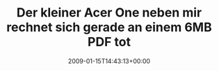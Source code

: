 ---
retweeted: false
source: <a href="http://twitter.com" rel="nofollow">Twitter Web Client</a>
entities:
  hashtags:
  - text: overkill
    indices:
    - '73'
    - '82'
  symbols: []
  user_mentions: []
  urls: []
display_text_range:
- '0'
- '82'
favorite_count: '0'
id_str: '1121077194'
truncated: false
retweet_count: '0'
id: '1121077194'
created_at: Thu Jan 15 14:43:13 +0000 2009
favorited: false
full_text: 'Der kleiner Acer One neben mir rechnet sich gerade an einem 6MB PDF tot.
  #overkill'
lang: de
tags:
- overkill
- pesos/twitter
date: '2009-01-15T14:43:13+00:00'
src: https://twitter.com/bascht/status/1121077194
original_url: https://twitter.com/bascht/status/1121077194
type: twitter_tweet
text: 'Der kleiner Acer One neben mir rechnet sich gerade an einem 6MB PDF tot. #overkill'
title: Der kleiner Acer One neben mir rechnet sich gerade an einem 6MB PDF tot

---